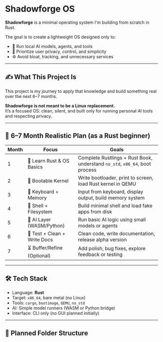 
# Shadowforge OS

**Shadowforge** is a minimal operating system I'm building from scratch in Rust.

The goal is to create a lightweight OS designed only to:
- 🧠 Run local AI models, agents, and tools
- 🔐 Prioritize user privacy, control, and simplicity
- ⚙️ Avoid bloat, tracking, and unnecessary services

---

## ✍️ What This Project Is

This project is my journey to apply that knowledge and build something real over the next 6–7 months.

**Shadowforge is not meant to be a Linux replacement.**  
It’s a focused OS: clean, silent, and built only for running personal AI tools and respecting privacy.

---

## 📆 6–7 Month Realistic Plan (as a Rust beginner)

| Month | Focus                          | Goals                                                                 |
|--------|--------------------------------|-----------------------------------------------------------------------|
| 1      | 🦀 Learn Rust & OS Basics      | Complete Rustlings + Rust Book, understand `no_std`, `x86_64`, boot process |
| 2      | 🔧 Bootable Kernel             | Write bootloader, print to screen, load Rust kernel in QEMU |
| 3      | 🧱 Keyboard + Memory           | Input from keyboard, display output, build memory system |
| 4      | 🐚 Shell + Filesystem          | Build minimal shell and load fake apps from disk |
| 5      | 🧠 AI Layer (WASM/Python)      | Run basic AI logic using small models or agents |
| 6      | 🧪 Test + Clean + Write Docs   | Clean code, write documentation, release alpha version |
| 7      | ⏳ Buffer/Refine (Optional)    | Add polish, bug fixes, explore feedback or testing |

---

## 🛠️ Tech Stack

- Language: **Rust**
- Target: `x86_64`, bare metal (no Linux)
- Tools: `cargo`, `bootimage`, `QEMU`, `no_std`
- AI: Simple model runners (WASM or Python bridge)
- Interface: CLI only (no GUI planned initially)

---

## 📁 Planned Folder Structure

